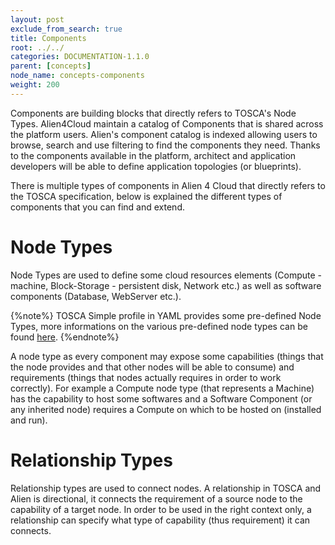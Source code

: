 ```yaml
---
layout: post
exclude_from_search: true
title: Components
root: ../../
categories: DOCUMENTATION-1.1.0
parent: [concepts]
node_name: concepts-components
weight: 200
---
```


Components are building blocks that directly refers to TOSCA's Node Types. Alien4Cloud maintain a catalog of Components that is shared across the platform users. Alien's component catalog is indexed allowing users to browse, search and use filtering to find the components they need. Thanks to the components available in the platform, architect and application developers will be able to define application topologies (or blueprints).

There is multiple types of components in Alien 4 Cloud that directly refers to the TOSCA specification, below is explained the different types of components that you can find and extend.

# Node Types

Node Types are used to define some cloud resources elements (Compute - machine, Block-Storage - persistent disk, Network etc.) as well as software components (Database, WebServer etc.).

{%note%}
TOSCA Simple profile in YAML provides some pre-defined Node Types, more informations on the various pre-defined node types can be found [here](#/documentation/1.1.0/devops_guide/normative_types/tosca_concepts_types_normative.html).
{%endnote%}

A node type as every component may expose some capabilities (things that the node provides and that other nodes will be able to consume) and requirements (things that nodes actually requires in order to work correctly). For example a Compute node type (that represents a Machine) has the capability to host some softwares and a Software Component (or any inherited node) requires a Compute on which to be hosted on (installed and run).

# Relationship Types

Relationship types are used to connect nodes. A relationship in TOSCA and Alien is directional, it connects the requirement of a source node to the capability of a target node. In order to be used in the right context only, a relationship can specify what type of capability (thus requirement) it can connects.

